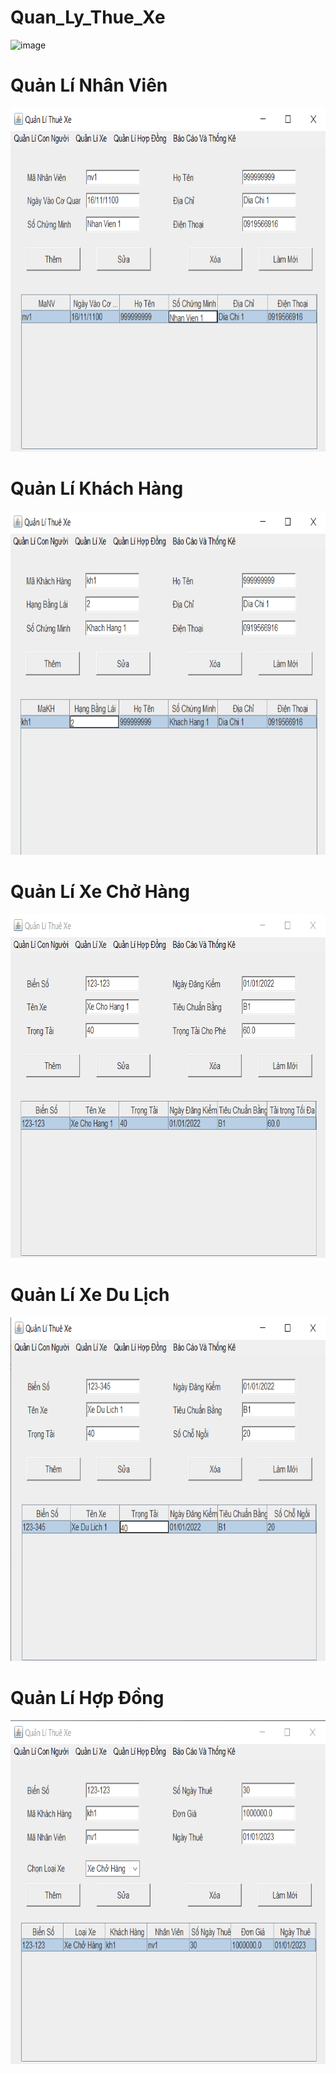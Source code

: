 # Quan_Ly_Thue_Xe
![image](https://user-images.githubusercontent.com/106025710/220695903-f4b32865-4263-4511-a687-7425bcd320a7.png)

# Quản Lí Nhân Viên
<p align="center">
  <img src="https://github.com/M1nhHoang/Quan_Ly_Thue_Xe/blob/master/QuanLiNhanVien.png" width="730" height="550">
</p>

# Quản Lí Khách Hàng
<p align="center">
  <img src="https://github.com/M1nhHoang/Quan_Ly_Thue_Xe/blob/master/QuanLiKhachHang.png" width="730" height="550">
</p>

# Quản Lí Xe Chở Hàng
<p align="center">
  <img src="https://github.com/M1nhHoang/Quan_Ly_Thue_Xe/blob/master/QuanLiXeChoHang.png" width="730" height="550">
</p>

# Quản Lí Xe Du Lịch
<p align="center">
  <img src="https://github.com/M1nhHoang/Quan_Ly_Thue_Xe/blob/master/QuanLiXeDuLich.png" width="730" height="550">
</p>

# Quản Lí Hợp Đồng
<p align="center">
  <img src="https://github.com/M1nhHoang/Quan_Ly_Thue_Xe/blob/master/QuanLiHopDong.png" width="730" height="550">
</p>
